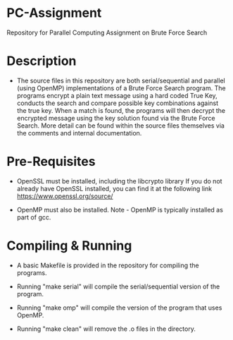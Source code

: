 # PC-Assignment
Repository for Parallel Computing Assignment on Brute Force Search

# Description
  - The source files in this repository are both serial/sequential and 
    parallel (using OpenMP) implementations of a Brute Force Search program.
    The programs encrypt a plain text message using a hard coded True Key, 
    conducts the search and compare possible key combinations against the true key. 
    When a match is found, the programs will then decrypt the encrypted message 
    using the key solution found via the Brute Force Search. More detail can be found 
    within the source files themselves via the comments and internal documentation.

# Pre-Requisites
  - OpenSSL must be installed, including the libcrypto library
    If you do not already have OpenSSL installed, you can find it at the following link
    https://www.openssl.org/source/
    
  - OpenMP must also be installed.
    Note - OpenMP is typically installed as part of gcc.
    
# Compiling & Running
  - A basic Makefile is provided in the repository for compiling the programs.
  
  - Running "make serial" will compile the serial/sequential version of the program.
  - Running "make omp" will compile the version of the program that uses OpenMP.
  - Running "make clean" will remove the .o files in the directory.
